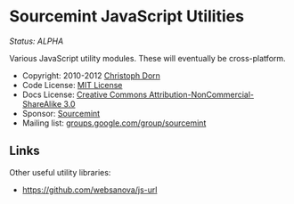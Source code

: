 Sourcemint JavaScript Utilities
===============================

*Status: ALPHA*

Various JavaScript utility modules. These will eventually be cross-platform.

  * Copyright: 2010-2012 [Christoph Dorn](http://www.christophdorn.com/)
  * Code License: [MIT License](http://www.opensource.org/licenses/mit-license.php)
  * Docs License: [Creative Commons Attribution-NonCommercial-ShareAlike 3.0](http://creativecommons.org/licenses/by-nc-sa/3.0/)
  * Sponsor: [Sourcemint](http://sourcemint.com/)
  * Mailing list: [groups.google.com/group/sourcemint](http://groups.google.com/group/sourcemint)

Links
-----

Other useful utility libraries:

  * https://github.com/websanova/js-url
